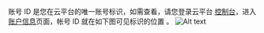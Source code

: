 账号 ID 是您在云平台的唯一账号标识，如需查看，请您登录云平台 [控制台](http://console.tce.fsphere.cn/)，进入 [账户信息](http://console.tce.fsphere.cn/developer)页面，帐号 ID 就在如下图可见标识的位置 。
![Alt text](http://imgcache.tcecqpoc.fsphere.cn/image/mc.qcloudimg.com/static/img/91e8b29f300c4617bd943a03534d80bd/image.png)




